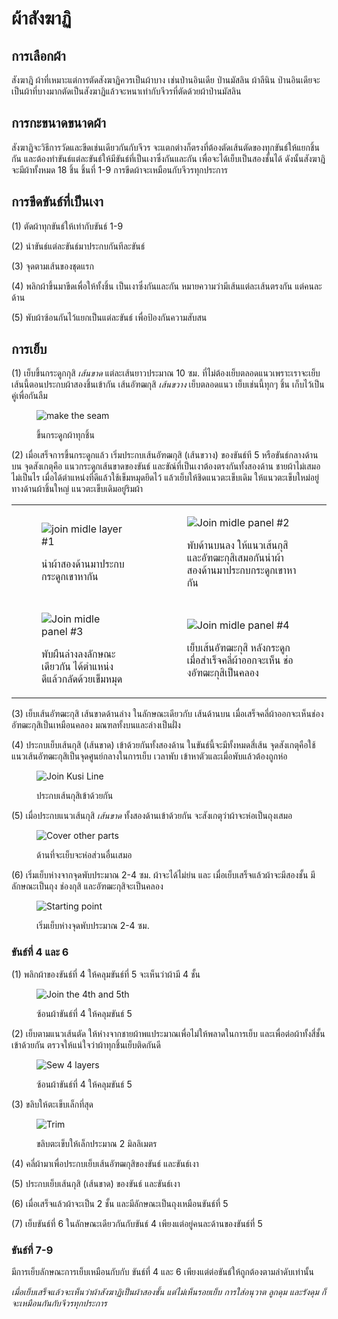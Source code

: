 # ผ้าสังฆาฏิ

## การเลือกผ้า

สังฆาฎิ ผ้าที่เหมาะแต่การตัดสังฆาฏิควรเป็นผ้าบาง เช่นป่านอินเดีย ป่านมัสลิน ผ้าลีนิน ป่านอินเดียจะเป็นผ้าที่บางมากตัดเป็นสังฆาฏิแล้วจะหนาเท่ากับจีวรที่ตัดด้วยผ้าป่านมัสลิน

## การกะขนาดขนาดผ้า

สังฆาฏิจะวิธีการวัดและขีดเช่นเดียวกันกับจีวร จะแตกต่างก็ตรงที่ต้องตัดเส้นตัดของทุกขันธ์ให้แยกชิ้นกัน และต้องทำขันธ์แต่ละขันธ์ให้มีขันธ์ที่เป็นเงาซึ่งกันและกัน เพื่อจะได้เย็บเป็นสองชั้นได้ ดังนั้นสังฆาฎิ จะมีผ้าทั้งหมด 18 ชิ้น ชิ้นที่ 1-9 การขีดผ้าจะเหมือนกับจีวรทุกประการ

## การขีดขันธ์ที่เป็นเงา

(1) ตัดผ้าทุกขันธ์ให้เท่ากับขันธ์ 1-9

(2) นำขันธ์แต่ละขันธ์มาประกบกันทีละขันธ์

(3) จุดตามเส้นของชุดแรก

(4) พลิกผ้าขึ้นมาขีดเพื่อให้ทั้งชิ้น เป็นเงาซึ่งกันและกัน หมายความว่ามีเส้นแต่ละเส้นตรงกัน แต่คนละด้าน

(5) พับผ้าซ้อนกันไว้แยกเป็นแต่ละขันธ์ เพื่อป้องกันความสับสน

## การเย็บ

(1) เย็บขึ้นกระดูกกุสิ _เส้นขาด_ แต่ละเส้นยาวประมาณ 10 ซม. ที่ไม่ต้องเย็บตลอดแนวเพราะเราจะเย็บเส้นนี้ตอนประกบผ้าสองชิ้นเข้ากัน เส้นอัฑฒกุสิ _เส้นขวาง_ เย็บตลอดแนว เย็บเช่นนี้ทุกๆ ชิ้น เก็บไว้เป็นคู่เพื่อกันลืม

<!-- latex
\setlength{\nextPhotoWidth}{0.5\textwidth}
-->

<figure>

![make the seam](/img/sanghati/photos/th-sanghati-sewing01.jpg "ขึ้นกระดูกผ้าทุกชิ้น")
<figcaption>ขึ้นกระดูกผ้าทุกชิ้น</figcaption>

</figure>

(2) เมื่อเสร็จการขึ้นกระดูกแล้ว เริ่มประกบเส้นอัฑฒกุสิ (เส้นขวาง) ของขันธ์ที 5 หรือขันธ์กลางด้านบน จุดสังเกตุคือ แนวกระดูกเส้นขาดของขันธ์ และขัณ์ที่เป็นเงาต้องตรงกันทั้งสองด้าน ชายผ้าไม่เสมอไม่เป็นไร เมื่อได้ตำแหน่งที่ดีแล้วใช้เข็มหมุดยึดไว้ แล้วเย็บให้ชิดแนวตะเข็บเดิม ให้แนวตะเข็บใหม่อยู่ทางด้านผ้าชิ้นใหญ่ แนวตะเข็บเดิมอยู่ริมผ้า

<table align="center">
<tbody>
<tr>
<td> 
<figure>

<!-- latex
\setlength{\nextPhotoWidth}{0.45\textwidth}
-->

![join midle layer #1](/img/sanghati/photos/th-sanghati-sewing02.jpg "นำผ้าสองด้านมาประกบกระดูกเขาหากัน") 
<figcaption>นำผ้าสองด้านมาประกบกระดูกเขาหากัน</figcaption>

</figure>
</td>
<td> 
<figure>

<!-- latex
\setlength{\nextPhotoWidth}{0.45\textwidth}
-->

![Join midle panel #2](/img/sanghati/photos/th-sanghati-sewing03.jpg "พับด้านบนลง ให้แนวเส้นกุสิ และอัฑฒะกุสิเสมอกัน") 
<figcaption>พับด้านบนลง ให้แนวเส้นกุสิ และอัฑฒะกุสิเสมอกันนำผ้าสองด้านมาประกบกระดูกเขาหากัน</figcaption>

</figure> 
</td>
</tr>
<tr>
<td> 
<figure>

<!-- latex
\setlength{\nextPhotoWidth}{0.45\textwidth}
-->

![Join midle panel #3](/img/sanghati/photos/th-sanghati-sewing03.jpg "พับผืนล่างลงลักษณะเดียวกัน ได้ตำแหน่งดีแล้วกลัดด้วยเข็มหมุด") 
<figcaption>พับผืนล่างลงลักษณะเดียวกัน ได้ตำแหน่งดีแล้วกลัดด้วยเข็มหมุด</figcaption>

</figure>
</td>
<td> 
<figure>

<!-- latex
\setlength{\nextPhotoWidth}{0.45\textwidth}
-->

![Join midle panel #4](/img/sanghati/photos/th-sanghati-sewing04.jpg "เย็บเส้นอัฑฒะกุสิ หลังกระดูก เมื่อสำเร็จคลี่ผ้าออกจะเห็น ช่องอัฑฒะกุสิเป็นคลอง") 
<figcaption>เย็บเส้นอัฑฒะกุสิ หลังกระดูก เมื่อสำเร็จคลี่ผ้าออกจะเห็น ช่องอัฑฒะกุสิเป็นคลอง</figcaption>

</figure> 
</td>
</tr>
</tbody>
</table>

(3) เย็บเส้นอัฑฒะกุสิ เส้นขาดด้านล่าง ในลักษณะเดียวกับ เส้นด้านบน เมื่อเสร็จคลี่ผ้าออกจะเห็นช่อง อัฑฒะกุสิเป็นเหมือนคลอง มณฑลทั้งบนและล่างเป็นฝั่ง

(4) ประกบเย็บเส้นกุสิ (เส้นขาด) เข้าด้วยกันทั้งสองด้าน ในขันธ์นี้จะมีทั้งหมดสี่เส้น จุดสังเกตุคือใช้แนวเส้นอัฑฒะกุสิเป็นจุดศูนย์กลางในการเย็บ เวลาพับ เข้าหาตัวและเมื่อพับแล้วต้องถูกห่อ


<figure>

![Join Kusi Line](/img/sanghati/photos/th-sanghati-sewing06.jpg "ประกบเส้นกุสิเข้าด้วยกัน")
<figcaption>ประกบเส้นกุสิเข้าด้วยกัน</figcaption>

</figure>

(5) เมื่อประกบแนวเส้นกุสิ _เส้นขาด_ ทั้งสองด้านเข้าด้วยกัน จะสังเกตุว่าผ้าจะห่อเป็นถุงเสมอ

<figure>

![Cover other parts](/img/sanghati/photos/th-sanghati-sewing07.jpg "ด้านที่จะเย็บจะห่อส่วนอื่นเสมอ")
<figcaption>ด้านที่จะเย็บจะห่อส่วนอื่นเสมอ</figcaption>

</figure>

(6) เริ่มเย็บห่างจากจุดพับประมาณ 2-4 ซม. ผ้าจะได้ไม่ย่น และ เมื่อเย็บเสร็จแล้วผ้าจะมีสองชั้น มีลักษณะเป็นถุง ช่องกุสิ และอัฑฒะกุสิจะเป็นคลอง

<figure>

![Starting point](/img/sanghati/photos/th-sanghati-sewing08.jpg "เริ่มเย็บห่างจุดพับประมาณ 2-4 ซม.")
<figcaption>เริ่มเย็บห่างจุดพับประมาณ 2-4 ซม.</figcaption>

</figure>

<!-- latex
\clearpage
-->

### ขันธ์ที่ 4 และ 6

(1) พลิกผ้าของขันธ์ที่ 4 ให้คลุมขันธ์ที่ 5 จะเห็นว่าผ้ามี 4 ชั้น

<!-- latex
\setlength{\nextPhotoWidth}{0.6\textwidth}
-->

<figure>

![Join the 4th and 5th](/img/sanghati/photos/th-sanghati-sewing08.jpg "ซ้อนผ้าขันธ์ที่ 4 ให้คลุมขันธ์ 5")
<figcaption>ซ้อนผ้าขันธ์ที่ 4 ให้คลุมขันธ์ 5</figcaption>

</figure>

(2) เย็บตามแนวเส้นตัด ให้ห่างจากชายผ้าพแประมาณเพื่อไม่ให้พลาดในการเย็บ และเพื่อต่อผ้าทั้งสี่ชั้นเข้าด้วยกัน ตรวจให้แน่ใจว่าผ้าทุกชิ้นเย็บติดกันดี

<!-- latex
\setlength{\nextPhotoWidth}{0.6\textwidth}
-->

<figure>

![Sew 4 layers](/img/sanghati/photos/th-sanghati-sewing08.jpg "เย็บให้ผ้าทั้งสี่ชั้นติดกันให้ดี")
<figcaption>ซ้อนผ้าขันธ์ที่ 4 ให้คลุมขันธ์ 5</figcaption>

</figure>

<!-- latex
\clearpage
-->

(3) ขลิบให้ตะเข็บเล็กที่สุด

<figure>

![Trim](/img/sanghati/photos/th-sanghati-sewing08.jpg "ขลิบตะเข็บให้เล็กประมาณ 2 มิลลิเมตร")
<figcaption>ขลิบตะเข็บให้เล็กประมาณ 2 มิลลิเมตร</figcaption>

</figure>

(4) คลี่ผ้ามาเพื่อประกบเย็บเส้นอัฑฒกุสิของขันธ์ และขันธ์เงา

(5) ประกบเย็บเส้นกุสิ (เส้นขาด) ของขันธ์ และขันธ์เงา

(6) เมื่อเสร็จแล้วผ้าจะเป็น 2 ชั้น และมีลักษณะเป็นถุงเหมือนขันธ์ที่ 5

(7) เย็บขันธ์ที่ 6 ในลักษณะเดียวกันกับขันธ์ 4 เพียงแต่อยู่คนละด้านของขันธ์ที่ 5

### ขันธ์ที่ 7-9

มีการเย็บลักษณะการเย็บเหมือนกับกับ ขันธ์ที่ 4 และ 6 เพียงแต่ต่อขันธ์ให้ถูกต้องตามลำดับเท่านั้น

_เมื่อเย็บเสร็จแล้วจะเห็นว่าผ้าสังฆาฏิเป็นผ้าสองชั้น แต่ไม่เห็นรอยเย็บ การใส่อนุวาต ลูกดุม และรังดุม ก็จะเหมือนกันกับจีวรทุกประการ_
